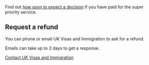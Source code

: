 Find out [how soon to expect a decision](https://www.gov.uk/faster-decision-visa-settlement) if you have paid for the super priority service.

## Request a refund

You can phone or email UK Visas and Immigration to ask for a refund. 

Emails can take up to 2 days to get a response.

[Contact UK Visas and Immigration](https://www.gov.uk/contact-ukvi-inside-outside-uk)
